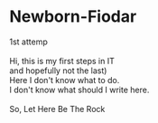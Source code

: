 # Newborn-Fiodar
1st attemp <br><br>
Hi, this is my first steps in IT<br>
and hopefully not the last)<br>
Here I don't know what to do.<br>
I don't know what should I write here.<br><br>
So, Let Here Be The Rock
